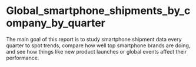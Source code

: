 # Global_smartphone_shipments_by_company_by_quarter
The main goal of this report is to study smartphone shipment data every quarter to spot trends, compare how well top smartphone brands are doing, and see how things like new product launches or global events affect their performance.
